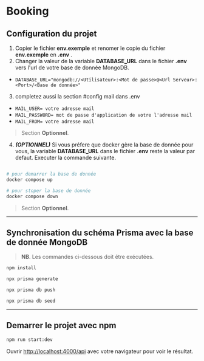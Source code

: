 # Booking

## Configuration du projet
1. Copier le fichier **env.exemple** et renomer le copie du fichier **env.exemple** en **.env** .
2. Changer la valeur de la variable **DATABASE_URL** dans le fichier **.env** vers l'url de votre base de donnée MongoDB.
- `DATABASE_URL="mongodb://<Utilisateur>:<Mot de passe>@<Url Serveur>:<Port>/<Base de donnée>" `
3. completez aussi la section #config mail dans .env
- `MAIL_USER= votre adresse mail `
- `MAIL_PASSWORD= mot de passe d'application de votre l'adresse mail `
- `MAIL_FROM= votre adresse mail `
>Section **Optionnel**.
4. ***(OPTIONNEL)*** Si vous préfere que docker gère la base de donnée pour vous, la variable **DATABASE_URL** dans le fichier **.env** reste la valeur par defaut. Executer la commande suivante. 
```bash 

# pour demarrer la base de donnée
docker compose up

# pour stoper la base de donnée
docker compose down

```
>Section **Optionnel**.

********
## Synchronisation du schéma Prisma avec la base de donnée MongoDB
>**NB**.
Les commandes ci-dessous doit être exécutées.

```bash
npm install

npx prisma generate

npx prisma db push

npx prisma db seed

```

********
## Demarrer le projet avec npm

```bash
npm run start:dev
```

Ouvrir [http://localhost:4000/api](http://localhost:4000/api) avec votre navigateur pour voir le résultat.
